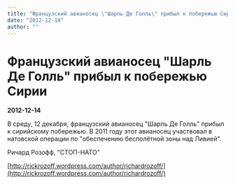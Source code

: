```yaml
---
title: "Французский авианосец \"Шарль Де Голль\" прибыл к побережью Сирии"
date: "2012-12-14"
author: ""
---
```


# Французский авианосец "Шарль Де Голль" прибыл к побережью Сирии

**2012-12-14** 

В среду, 12 декабря, французский авианосец "Шарль Де Голль" прибыл к сирийскому побережью. В 2011 году этот авианосец участвовал в натовской операции по "обеспечению бесполётной зоны над Ливией".

Ричард Розофф, "СТОП-НАТО"

[http://rickrozoff.wordpress.com/author/richardrozoff/](http://rickrozoff.wordpress.com/author/richardrozoff/)